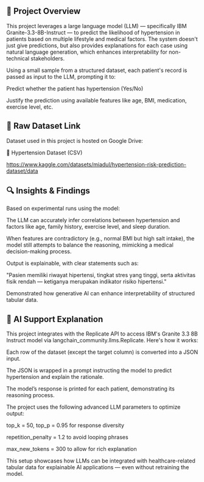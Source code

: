 ## 📌 Project Overview
This project leverages a large language model (LLM) — specifically IBM Granite-3.3-8B-Instruct — to predict the likelihood of hypertension in patients based on multiple lifestyle and medical factors. The system doesn't just give predictions, but also provides explanations for each case using natural language generation, which enhances interpretability for non-technical stakeholders.

Using a small sample from a structured dataset, each patient's record is passed as input to the LLM, prompting it to:

Predict whether the patient has hypertension (Yes/No)

Justify the prediction using available features like age, BMI, medication, exercise level, etc.

## 📂 Raw Dataset Link
Dataset used in this project is hosted on Google Drive:

📎 Hypertension Dataset (CSV)

https://www.kaggle.com/datasets/miadul/hypertension-risk-prediction-dataset/data

## 🔍 Insights & Findings
Based on experimental runs using the model:

The LLM can accurately infer correlations between hypertension and factors like age, family history, exercise level, and sleep duration.

When features are contradictory (e.g., normal BMI but high salt intake), the model still attempts to balance the reasoning, mimicking a medical decision-making process.

Output is explainable, with clear statements such as:

"Pasien memiliki riwayat hipertensi, tingkat stres yang tinggi, serta aktivitas fisik rendah — ketiganya merupakan indikator risiko hipertensi."

Demonstrated how generative AI can enhance interpretability of structured tabular data.

## 🤖 AI Support Explanation
This project integrates with the Replicate API to access IBM's Granite 3.3 8B Instruct model via langchain_community.llms.Replicate. Here's how it works:

Each row of the dataset (except the target column) is converted into a JSON input.

The JSON is wrapped in a prompt instructing the model to predict hypertension and explain the rationale.

The model’s response is printed for each patient, demonstrating its reasoning process.

The project uses the following advanced LLM parameters to optimize output:

top_k = 50, top_p = 0.95 for response diversity

repetition_penalty = 1.2 to avoid looping phrases

max_new_tokens = 300 to allow for rich explanation

This setup showcases how LLMs can be integrated with healthcare-related tabular data for explainable AI applications — even without retraining the model.

